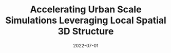 ---
title: "Accelerating Urban Scale Simulations Leveraging Local Spatial 3D Structure"
collection: publications
permalink: /publication/2022-07-01-Accelerating-Urban-Scale-Simulations-Leveraging-Local-Spatial-3D-Structure
type: "journal"
date: 2022-07-01
venue: '<em>Journal of Computational Science</em>(62), pp. 1-11'
paperurl: 'https://doi.org/10.1016/j.jocs.2022.101741'
citation: ' <strong>S. Iserte</strong>,  A. Macías,  R. Martínez-Cuenca,  S. Chiva,  R. Paredes, and  E. Quintana-Ortí, &quot;Accelerating Urban Scale Simulations Leveraging Local Spatial 3D Structure.&quot; <em>Journal of Computational Science</em>(62), pp. 1-11, Jul. 2022. ISSN: 1877-7503.'
---
